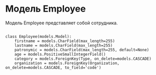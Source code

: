 <h1>Модель Employee</h1>
<p>Модель Employee представляет собой сотрудника.</p>
<pre>
<code>
class Employee(models.Model):
    firstname = models.CharField(max_length=255)
    lastname = models.CharField(max_length=255)
    patronymic = models.CharField(max_length=255, default=None)
    age = models.PositiveSmallIntegerField()
    category = models.ForeignKey(Type, on_delete=models.CASCADE)
    organization = models.ForeignKey(Organization, on_delete=models.CASCADE, to_field='code')
</code>
</pre>
